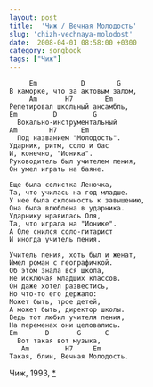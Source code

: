 ```yaml
---
layout: post
title:  'Чиж / Вечная Молодость'
slug: 'chizh-vechnaya-molodost'
date:  2008-04-01 08:58:00 +0300
category: songbook
tags: ["Чиж"]
---
```


	     Em           D        G
	В каморке, что за актовым залом,
	     Am       H7        Em
	Репетировал школьный ансамбль,
	Em         D         G
	  Вокально-инструментальный
	Am        H7      Em
	  Под названием "Молодость".
	Ударник, ритм, соло и бас
	И, конечно, "Ионика".
	Руководитель был учителем пения, 
	Он умел играть на баяне.
	
	Еще была солистка Леночка,
	Та, что училась на год младше.
	У нее была склонность к завышению,
	Она была влюблена в ударника.
	Ударнику нравилась Оля,
	Та, что играла на "Ионике".
	А Оле снился соло-гитарист
	И иногда учитель пения.
	
	Учитель пения, хоть был и женат,
	Имел роман с географичкой.
	Об этом знала вся школа,
	Не исключая младших классов.
	Он даже хотел развестись,
	Но что-то его держало:
	Может быть, трое детей,
	А может быть, директор школы.
	Ведь тот любил учителя пения,
	На переменах они целовались.
	Em       D       G      C
	  Вот такая вот музыка,
	   Am         H7     Em
	Такая, блин, Вечная Молодость.

Чиж, 1993, [*](http://www.chizh.net/txt/5.htm)

